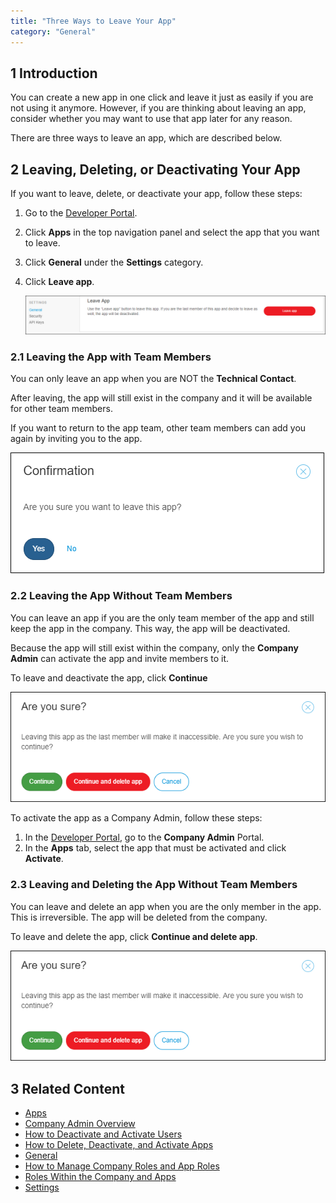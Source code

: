 ```yaml
---
title: "Three Ways to Leave Your App"
category: "General"
---
```


## 1 Introduction

You can create a new app in one click and leave it just as easily if you are not using it anymore. However, if you are thinking about leaving an app, consider whether you may want to use that app later for any reason.

There are three ways to leave an app, which are described below.

## 2 Leaving, Deleting, or Deactivating Your App

If you want to leave, delete, or deactivate your app, follow these steps:

1. Go to the [Developer Portal](http://home.mendix.com).
2. Click **Apps** in the top navigation panel and select the app that you want to leave.
3. Click **General** under the **Settings** category.
4. Click **Leave app**.

    ![](attachments/settings/leave-app.png)    

### 2.1 Leaving the App with Team Members

You can only leave an app when you are NOT the **Technical Contact**.

After leaving, the app will still exist in the company and it will be available for other team members.

If you want to return to the app team, other team members can add you again by inviting you to the app.

   ![](attachments/settings/confirmation-leave.png) 

### 2.2 Leaving the App Without Team Members

You can leave an app if you are the only team member of the app and still keep the app in the company. This way, the app will be deactivated.

Because the app will still exist within the company, only the **Company Admin** can activate the app and invite members to it.

To leave and deactivate the app, click **Continue**

   ![](attachments/settings/delete-app.png)

To activate the app as a Company Admin, follow these steps:

1. In the [Developer Portal](http://home.mendix.com), go to the **Company Admin** Portal.
2. In the **Apps** tab, select the app that must be activated and click **Activate**.

### 2.3 Leaving and Deleting the App Without Team Members

You can leave and delete an app when you are the only member in the app. This is irreversible. The app will be deleted from the company.

To leave and delete the app, click **Continue and delete app**.

   ![](attachments/settings/delete-app.png) 

## 3 Related Content

* [Apps](/developerportal/general/apps)
* [Company Admin Overview](/developerportal/general/companyadmin-overview)
* [How to Deactivate and Activate Users](/developerportal/howto/deactivate-users)
* [How to Delete, Deactivate, and Activate Apps](/developerportal/howto/delete-apps)
* [General](/developerportal/settings/general-settings)
* [How to Manage Company Roles and App Roles](/developerportal/howto/change-roles)
* [Roles Within the Company and Apps](roles)
* [Settings](/developerportal/settings)

